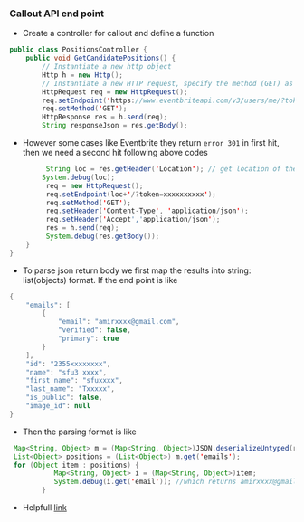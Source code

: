 ### Callout API end point 
* Create a controller for callout and define a function 
```java
public class PositionsController {
    public void GetCandidatePositions() {
        // Instantiate a new http object
        Http h = new Http();
        // Instantiate a new HTTP request, specify the method (GET) as well as the endpoint
        HttpRequest req = new HttpRequest();
        req.setEndpoint('https://www.eventbriteapi.com/v3/users/me/?token=XXXXXXXXXXXXXX');
        req.setMethod('GET');
        HttpResponse res = h.send(req);
        String responseJson = res.getBody();
```
* However some cases like Eventbrite they return `error 301` in first hit, then we need a second hit following above codes
```java
         String loc = res.getHeader('Location'); // get location of the redirect
        System.debug(loc); 
         req = new HttpRequest(); 
         req.setEndpoint(loc+'/?token=xxxxxxxxxx');
         req.setMethod('GET');
         req.setHeader('Content-Type', 'application/json');
         req.setHeader('Accept','application/json');
         res = h.send(req);
         System.debug(res.getBody());
    }
}
```
* To parse json return body we first map the results into string: list(objects) format. If the end point is like 
```java
{
    "emails": [
        {
            "email": "amirxxxx@gmail.com", 
            "verified": false, 
            "primary": true
        }
    ], 
    "id": "2355xxxxxxxx", 
    "name": "sfu3 xxxx", 
    "first_name": "sfuxxxx", 
    "last_name": "Txxxxx", 
    "is_public": false, 
    "image_id": null
}
```
* Then the parsing format is like 
```java
 Map<String, Object> m = (Map<String, Object>)JSON.deserializeUntyped(res.getBody()); 
 List<Object> positions = (List<Object>) m.get('emails');
 for (Object item : positions) {
           Map<String, Object> i = (Map<String, Object>)item;
           System.debug(i.get('email')); //which returns amirxxxx@gmail.com
        }
```
* Helpfull [link](https://stackoverflow.com/questions/14912599/parsing-json-object-in-salesforce-apex)


